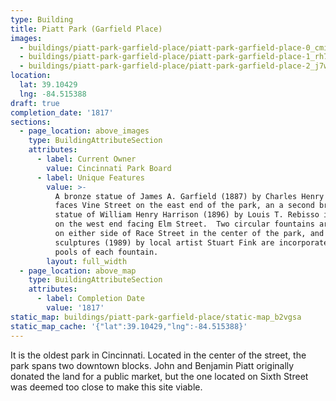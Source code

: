 ```yaml
---
type: Building
title: Piatt Park (Garfield Place)
images:
  - buildings/piatt-park-garfield-place/piatt-park-garfield-place-0_cmikj5
  - buildings/piatt-park-garfield-place/piatt-park-garfield-place-1_rh7xfr
  - buildings/piatt-park-garfield-place/piatt-park-garfield-place-2_j7wf7l
location:
  lat: 39.10429
  lng: -84.515388
draft: true
completion_date: '1817'
sections:
  - page_location: above_images
    type: BuildingAttributeSection
    attributes:
      - label: Current Owner
        value: Cincinnati Park Board
      - label: Unique Features
        value: >-
          A bronze statue of James A. Garfield (1887) by Charles Henry Niehaus
          faces Vine Street on the east end of the park, an a second bronze
          statue of William Henry Harrison (1896) by Louis T. Rebisso is located
          on the west end facing Elm Street.  Two circular fountains are located
          on either side of Race Street in the center of the park, and
          sculptures (1989) by local artist Stuart Fink are incorporated in the
          pools of each fountain.
        layout: full_width
  - page_location: above_map
    type: BuildingAttributeSection
    attributes:
      - label: Completion Date
        value: '1817'
static_map: buildings/piatt-park-garfield-place/static-map_b2vgsa
static_map_cache: '{"lat":39.10429,"lng":-84.515388}'
---
```


It is the oldest park in Cincinnati. Located in the center of the street, the park spans two downtown blocks. John and Benjamin Piatt originally donated the land for a public market, but the one located on Sixth Street was deemed too close to make this site viable.
